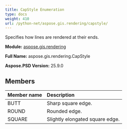 ```yaml
---
title: CapStyle Enumeration
type: docs
weight: 410
url: /python-net/aspose.gis.rendering/capstyle/
---
```


Specifies how lines are rendered at their ends.

**Module:** [aspose.gis.rendering](/psd/python-net/aspose.gis.rendering/)

**Full Name:** aspose.gis.rendering.CapStyle

**Aspose.PSD Version:** 25.9.0

## **Members**
| **Member name** | **Description** |
| :- | :- |
| BUTT | Sharp square edge. |
| ROUND | Rounded edge. |
| SQUARE | Slightly elongated square edge. |
